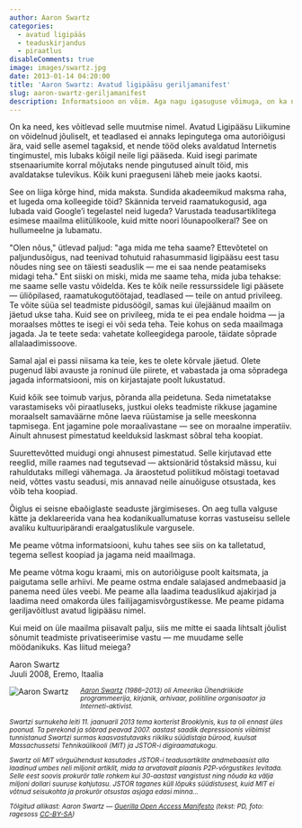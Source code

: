 ```yaml
---
author: Aaron Swartz
categories:
  - avatud ligipääs
  - teaduskirjandus
  - piraatlus
disableComments: true
image: images/swartz.jpg
date: 2013-01-14 04:20:00
title: 'Aaron Swartz: Avatud ligipääsu geriljamanifest'
slug: aaron-swartz-geriljamanifest
description: Informatsioon on võim. Aga nagu igasuguse võimuga, on ka need, kes tahavad seda endale hoida. Käputäis eraettevõtteid on kasvavas tempos digiteerimas ja meie eest lukustamas maailmas sajandite jooksul raamatute ja ajakirjade kujul avaldatud teadus- ja kultuuripärandit. Kas sooviksid lugeda artikleid teadusharude kuulsaimatest uurimistulemustest? Siis pead andma hämmastavaid summasid kirjastajatele nagu Reed Elsevier.
---
```


On ka need, kes võitlevad selle muutmise nimel. Avatud Ligipääsu Liikumine on võidelnud jõuliselt, et teadlased ei annaks lepingutega oma autoriõigusi ära, vaid selle asemel tagaksid, et nende tööd oleks avaldatud Internetis tingimustel, mis lubaks kõigil neile ligi pääseda. Kuid isegi parimate stsenaariumite korral mõjutaks nende pingutused ainult töid, mis avaldatakse tulevikus. Kõik kuni praeguseni läheb meie jaoks kaotsi.

See on liiga kõrge hind, mida maksta. Sundida akadeemikud maksma raha, et lugeda oma kolleegide töid? Skännida terveid raamatukogusid, aga lubada vaid Google’i tegelastel neid lugeda? Varustada teadusartiklitega esimese maailma eliitülikoole, kuid mitte noori lõunapoolkeral? See on hullumeelne ja lubamatu.

"Olen nõus," ütlevad paljud: "aga mida me teha saame? Ettevõtetel on paljundusõigus, nad teenivad tohutuid rahasummasid ligipääsu eest tasu nõudes ning see on täiesti seaduslik — me ei saa nende peatamiseks midagi teha." Ent siiski on miski, mida me saame teha, mida juba tehakse: me saame selle vastu võidelda. Kes te kõik neile ressurssidele ligi pääsete — üliõpilased, raamatukogutöötajad, teadlased — teile on antud privileeg. Te võite süüa sel teadmiste pidusöögil, samas kui ülejäänud maailm on jäetud ukse taha. Kuid see on privileeg, mida te ei pea endale hoidma — ja moraalses mõttes te isegi ei või seda teha. Teie kohus on seda maailmaga jagada. Ja te teete seda: vahetate kolleegidega paroole, täidate sõprade allalaadimissoove.

Samal ajal ei passi niisama ka teie, kes te olete kõrvale jäetud. Olete pugenud läbi avauste ja roninud üle piirete, et vabastada ja oma sõpradega jagada informatsiooni, mis on kirjastajate poolt lukustatud.

Kuid kõik see toimub varjus, põranda alla peidetuna. Seda nimetatakse varastamiseks või piraatluseks, justkui oleks teadmiste rikkuse jagamine moraalselt samaväärne mõne laeva rüüstamise ja selle meeskonna tapmisega. Ent jagamine pole moraalivastane — see on moraalne imperatiiv. Ainult ahnusest pimestatud keelduksid laskmast sõbral teha koopiat.

Suurettevõtted muidugi ongi ahnusest pimestatud. Selle kirjutavad ette reeglid, mille raames nad tegutsevad — aktsionärid tõstaksid mässu, kui rahuldutaks millegi vähemaga. Ja äraostetud poliitikud mõistagi toetavad neid, võttes vastu seadusi, mis annavad neile ainuõiguse otsustada, kes võib teha koopiad.

Õiglus ei seisne ebaõiglaste seaduste järgimiseses. On aeg tulla valguse kätte ja deklareerida vana hea kodanikuallumatuse korras vastuseisu sellele avaliku kultuuripärandi eraalgatuslikule vargusele.

Me peame võtma informatsiooni, kuhu tahes see siis on ka talletatud, tegema sellest koopiad ja jagama neid maailmaga.

Me peame võtma kogu kraami, mis on autoriõiguse poolt kaitsmata, ja paigutama selle arhiivi. Me peame ostma endale salajased andmebaasid ja panema need üles veebi. Me peame alla laadima teaduslikud ajakirjad ja laadima need omakorda üles failijagamisvõrgustikesse. Me peame pidama geriljavõitlust avatud ligipääsu nimel.

Kui meid on üle maailma piisavalt palju, siis me mitte ei saada lihtsalt jõulist sõnumit teadmiste privatiseerimise vastu — me muudame selle möödanikuks. Kas liitud meiega?

Aaron Swartz<br />
Juuli 2008, Eremo, Itaalia

<a href="http://www.aaronsw.com/"><img style="float: left; margin: 0 1.5em 1em 0;" src="http://boamaod.github.com/images/swartz200.png" alt="Aaron Swartz" title="Aaron Swartz"></a><p style="font-size:smaller;"><em><a href="http://www.aaronsw.com/">Aaron Swartz</a> (1986–2013) oli Ameerika Ühendriikide programmeerija, kirjanik, arhivaar, poliitiline organisaator ja Interneti-aktivist.</p>

<p style="font-size:smaller;">Swartzi surnukeha leiti 11. jaanuaril 2013 tema korterist Brooklynis, kus ta oli ennast üles poonud. Ta perekond ja sõbrad peavad 2007. aastast saadik depressioonis viibimist tunnistanud Swartzi surmas kaasvastutavaks riikliku süüdistaja bürood, kuulsat Massachussetsi Tehnikaülikooli (MIT) ja JSTOR-i digiraamatukogu.</p>

<p style="font-size:smaller;">Swartz oli MIT võrguühendust kasutades JSTOR-i teadusartiklite andmebaasist alla laadinud umbes neli miljonit artiklit, mida ta arvatavalt plaanis P2P-võrgustikes levitada. Selle eest soovis prokurör talle rohkem kui 30-aastast vangistust ning nõuda ka välja miljoni dollari suuruse kahjutasu. JSTOR taganes küll lõpuks süüdistusest, kuid MIT ei võtnud seisukohta ja prokurör otsustas asjaga edasi minna...</em></p>

<p style="font-size:smaller;"><em>Tõlgitud allikast: Aaron Swartz — <a href="http://archive.org/details/GuerillaOpenAccessManifesto">Guerilla Open Access Manifesto</a> (tekst: PD, foto: ragesoss <a href="http://www.flickr.com/photos/34166194@N00/3836262464">CC-BY-SA</a>)</em></p>
